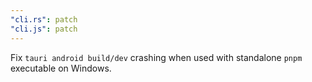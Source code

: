```yaml
---
"cli.rs": patch
"cli.js": patch
---
```


Fix `tauri android build/dev` crashing when used with standalone `pnpm` executable on Windows.
